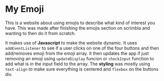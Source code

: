 My Emoji
========

<p>This is a website about using emojis to describe what kind of interest you have.
This was made after finishing the emojis section on scrimbla and wanting to then do it from scratch.</p>

It makes use of **Javascript** to make the website dynamic.  It uses `addEventListener` to see if a user clicks on one of the four buttons and then add/removes emoji from the emoji array.  it then updates the app if just removing an emoji using `updateDisplay` funcion or `checkInput` function to add what is in the input field to the array.  The **styling** was mostly using `text-align` to make sure everything is centered and `flexbox` on the buttons div.
